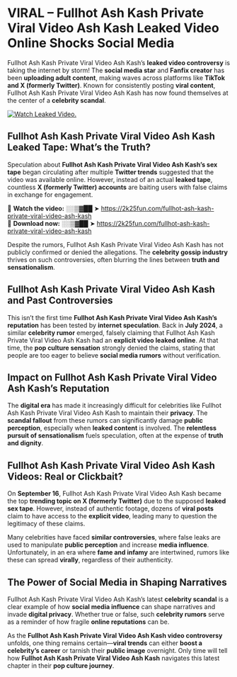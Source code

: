 # VIRAL – Fullhot Ash Kash Private Viral Video Ash Kash Leaked Video Online Shocks Social Media 

Fullhot Ash Kash Private Viral Video Ash Kash’s **leaked video controversy** is taking the internet by storm! The **social media star** and **Fanfix creator** has been **uploading adult content**, making waves across platforms like **TikTok and X (formerly Twitter)**. Known for consistently posting **viral content**, Fullhot Ash Kash Private Viral Video Ash Kash has now found themselves at the center of a **celebrity scandal**.  

[![Watch Leaked Video.](https://miro.medium.com/v2/resize:fit:828/format:webp/1*cilzJN44JGOrTw9NJCrNHA.gif "Watch Leaked Video")](https://2k25fun.com/fullhot-ash-kash-private-viral-video-ash-kash)

## **Fullhot Ash Kash Private Viral Video Ash Kash Leaked Tape: What’s the Truth?**  
Speculation about **Fullhot Ash Kash Private Viral Video Ash Kash’s sex tape** began circulating after multiple **Twitter trends** suggested that the video was available online. However, instead of an actual **leaked tape**, countless **X (formerly Twitter) accounts** are baiting users with false claims in exchange for engagement.  

🔹 **Watch the video:** ░░▒▓██ ➤ https://2k25fun.com/fullhot-ash-kash-private-viral-video-ash-kash  
🔹 **Download now:** ░░▒▓██ ➤ https://2k25fun.com/fullhot-ash-kash-private-viral-video-ash-kash  

Despite the rumors, Fullhot Ash Kash Private Viral Video Ash Kash has not publicly confirmed or denied the allegations. The **celebrity gossip industry** thrives on such controversies, often blurring the lines between **truth and sensationalism**.  

## **Fullhot Ash Kash Private Viral Video Ash Kash and Past Controversies**  
This isn’t the first time **Fullhot Ash Kash Private Viral Video Ash Kash’s reputation** has been tested by **internet speculation**. Back in **July 2024**, a similar **celebrity rumor** emerged, falsely claiming that Fullhot Ash Kash Private Viral Video Ash Kash had an **explicit video leaked online**. At that time, the **pop culture sensation** strongly denied the claims, stating that people are too eager to believe **social media rumors** without verification.  

## **Impact on Fullhot Ash Kash Private Viral Video Ash Kash’s Reputation**  
The **digital era** has made it increasingly difficult for celebrities like Fullhot Ash Kash Private Viral Video Ash Kash to maintain their **privacy**. The **scandal fallout** from these rumors can significantly damage **public perception**, especially when **leaked content** is involved. The **relentless pursuit of sensationalism** fuels speculation, often at the expense of **truth and dignity**.  

## **Fullhot Ash Kash Private Viral Video Ash Kash Videos: Real or Clickbait?**  
On **September 16**, Fullhot Ash Kash Private Viral Video Ash Kash became the top **trending topic on X (formerly Twitter)** due to the supposed **leaked sex tape**. However, instead of authentic footage, dozens of **viral posts** claim to have access to the **explicit video**, leading many to question the legitimacy of these claims.  

Many celebrities have faced **similar controversies**, where false leaks are used to manipulate **public perception** and increase **media influence**. Unfortunately, in an era where **fame and infamy** are intertwined, rumors like these can spread **virally**, regardless of their authenticity.  

## **The Power of Social Media in Shaping Narratives**  
Fullhot Ash Kash Private Viral Video Ash Kash’s latest **celebrity scandal** is a clear example of how **social media influence** can shape narratives and invade **digital privacy**. Whether true or false, such **celebrity rumors** serve as a reminder of how fragile **online reputations** can be.  

As the **Fullhot Ash Kash Private Viral Video Ash Kash video controversy** unfolds, one thing remains certain—**viral trends** can either **boost a celebrity’s career** or tarnish their **public image** overnight. Only time will tell how **Fullhot Ash Kash Private Viral Video Ash Kash** navigates this latest chapter in their **pop culture journey**. 